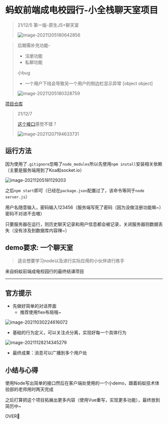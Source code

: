 # 蚂蚁前端成电校园行-小全栈聊天室项目

> 21/12/5 第一版-原生JS+聊天室 
>
> ![image-20211205180642856](https://gitee.com/su-fangzhou/blog-image/raw/master/202112051806009.png)

> 后期需补充功能-
>
> - 注册功能
> - 私聊功能
>
> 小bug
>
> - 一个用户下线会导致另一个用户的侧边栏显示异常 [object object] 
>
> ![image-20211205180328759](https://gitee.com/su-fangzhou/blog-image/raw/master/202112051803031.png)

[项目仓库](https://github.com/FangzhouSu/chatRoom)

> 21/12/7
>
> [这个接口](https://netease.im/im?from=bdjj20200433807)感觉不错？
>
> ![image-20211207194633731](https://gitee.com/su-fangzhou/blog-image/raw/master/202112071946951.png)

## 运行方法

因为使用了`.gitignore`忽略了`node_modules`所以先使用`npm install`安装相关依赖（主要是服务端用到了Koa和socket.io）

![image-20211205181129203](https://gitee.com/su-fangzhou/blog-image/raw/master/202112051811294.png)

之后`npm start`即可（已经在`package.json`配置过了，该命令等同于`node server.js`）

用户名随意输入，密码输入123456（服务端写死了密码（因为没做注册功能嘛~）密码不对进不去嗷）

只要服务器在运行，则历史聊天记录和用户信息都会被记录，关闭服务器则数据丢失（没有涉及到数据库内容辣~）

## demo要求: 一个聊天室

> 适合想要学习node以及进行实际应用的小伙伴进行练手

来自蚂蚁前端成电校园行的最终结课项目

<hr>

## 官方提示

- 先做好简单的对话界面
  - 推荐使用flex布局哦~

![image-20211030224616072](https://gitee.com/su-fangzhou/blog-image/raw/master/202110302246165.png)

- 基础的行为定义，可以关注点分离，实现好每一个具体行为

![image-20211128214345279](https://gitee.com/su-fangzhou/blog-image/raw/master/202111282143465.png)

- 最终成果：消息可以广播到多个用户处

## 小结与心得

使用Node写出简单的接口然后在客户端处使用的一个小demo，跟着蚂蚁技术体验部的老师用时两天完成

之后打算把这个项目拓展出更多内容（使用Vue重写，实现更多功能），最终放到简历中~

OVER🎉